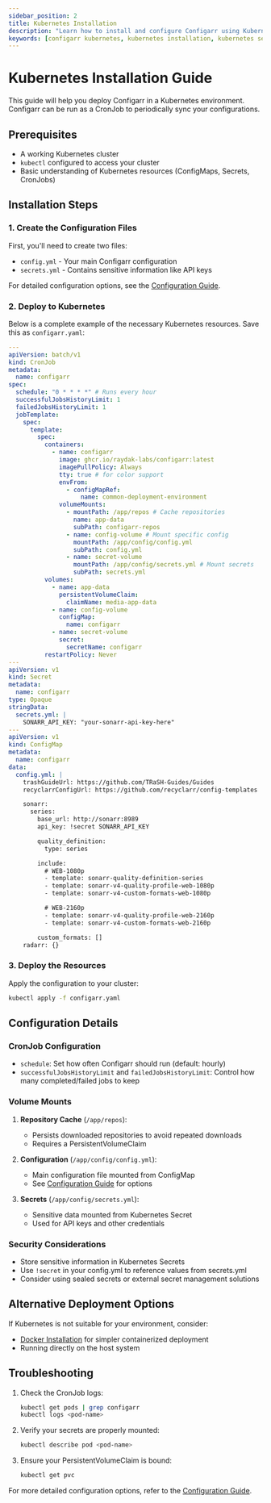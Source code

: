 ```yaml
---
sidebar_position: 2
title: Kubernetes Installation
description: "Learn how to install and configure Configarr using Kubernetes"
keywords: [configarr kubernetes, kubernetes installation, kubernetes setup, configarr configuration]
---
```


# Kubernetes Installation Guide

This guide will help you deploy Configarr in a Kubernetes environment. Configarr can be run as a CronJob to periodically sync your configurations.

## Prerequisites

- A working Kubernetes cluster
- `kubectl` configured to access your cluster
- Basic understanding of Kubernetes resources (ConfigMaps, Secrets, CronJobs)

## Installation Steps

### 1. Create the Configuration Files

First, you'll need to create two files:

- `config.yml` - Your main Configarr configuration
- `secrets.yml` - Contains sensitive information like API keys

For detailed configuration options, see the [Configuration Guide](../configuration/config-file.md).

### 2. Deploy to Kubernetes

Below is a complete example of the necessary Kubernetes resources. Save this as `configarr.yaml`:

```yaml title="configarr.yaml"
---
apiVersion: batch/v1
kind: CronJob
metadata:
  name: configarr
spec:
  schedule: "0 * * * *" # Runs every hour
  successfulJobsHistoryLimit: 1
  failedJobsHistoryLimit: 1
  jobTemplate:
    spec:
      template:
        spec:
          containers:
            - name: configarr
              image: ghcr.io/raydak-labs/configarr:latest
              imagePullPolicy: Always
              tty: true # for color support
              envFrom:
                - configMapRef:
                    name: common-deployment-environment
              volumeMounts:
                - mountPath: /app/repos # Cache repositories
                  name: app-data
                  subPath: configarr-repos
                - name: config-volume # Mount specific config
                  mountPath: /app/config/config.yml
                  subPath: config.yml
                - name: secret-volume
                  mountPath: /app/config/secrets.yml # Mount secrets
                  subPath: secrets.yml
          volumes:
            - name: app-data
              persistentVolumeClaim:
                claimName: media-app-data
            - name: config-volume
              configMap:
                name: configarr
            - name: secret-volume
              secret:
                secretName: configarr
          restartPolicy: Never
---
apiVersion: v1
kind: Secret
metadata:
  name: configarr
type: Opaque
stringData:
  secrets.yml: |
    SONARR_API_KEY: "your-sonarr-api-key-here"
---
apiVersion: v1
kind: ConfigMap
metadata:
  name: configarr
data:
  config.yml: |
    trashGuideUrl: https://github.com/TRaSH-Guides/Guides
    recyclarrConfigUrl: https://github.com/recyclarr/config-templates

    sonarr:
      series:
        base_url: http://sonarr:8989
        api_key: !secret SONARR_API_KEY

        quality_definition:
          type: series

        include:
          # WEB-1080p
          - template: sonarr-quality-definition-series
          - template: sonarr-v4-quality-profile-web-1080p
          - template: sonarr-v4-custom-formats-web-1080p

          # WEB-2160p
          - template: sonarr-v4-quality-profile-web-2160p
          - template: sonarr-v4-custom-formats-web-2160p

        custom_formats: []
    radarr: {}
```

### 3. Deploy the Resources

Apply the configuration to your cluster:

```bash title="shell"
kubectl apply -f configarr.yaml
```

## Configuration Details

### CronJob Configuration

- `schedule`: Set how often Configarr should run (default: hourly)
- `successfulJobsHistoryLimit` and `failedJobsHistoryLimit`: Control how many completed/failed jobs to keep

### Volume Mounts

1. **Repository Cache** (`/app/repos`):

   - Persists downloaded repositories to avoid repeated downloads
   - Requires a PersistentVolumeClaim

2. **Configuration** (`/app/config/config.yml`):

   - Main configuration file mounted from ConfigMap
   - See [Configuration Guide](../configuration/config-file.md) for options

3. **Secrets** (`/app/config/secrets.yml`):
   - Sensitive data mounted from Kubernetes Secret
   - Used for API keys and other credentials

### Security Considerations

- Store sensitive information in Kubernetes Secrets
- Use `!secret` in your config.yml to reference values from secrets.yml
- Consider using sealed secrets or external secret management solutions

## Alternative Deployment Options

If Kubernetes is not suitable for your environment, consider:

- [Docker Installation](docker.md) for simpler containerized deployment
- Running directly on the host system

## Troubleshooting

1. Check the CronJob logs:

   ```bash
   kubectl get pods | grep configarr
   kubectl logs <pod-name>
   ```

2. Verify your secrets are properly mounted:

   ```bash
   kubectl describe pod <pod-name>
   ```

3. Ensure your PersistentVolumeClaim is bound:
   ```bash
   kubectl get pvc
   ```

For more detailed configuration options, refer to the [Configuration Guide](../configuration/config-file.md).
